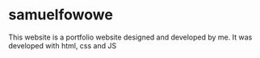 # samuelfowowe
This website is a portfolio website designed and developed by me.
 It was developed with html, css and JS
